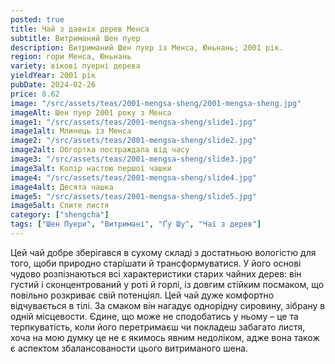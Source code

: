 ```yaml
---
posted: true
title: Чай з давніх дерев Менса
subtitle: Витриманий Шен пуер
description: Витриманий Шен пуер із Менса, Юньнань; 2001 рік.
region: гори Менса, Юньнань
variety: вікові пуерні дерева
yieldYear: 2001 рік
pubDate: 2024-02-26
price: 8.62
image: "/src/assets/teas/2001-mengsa-sheng/2001-mengsa-sheng.jpg"
imageAlt: Шен пуер 2001 року з Менса
image1: "/src/assets/teas/2001-mengsa-sheng/slide1.jpg"
image1alt: Млинець із Менса
image2: "/src/assets/teas/2001-mengsa-sheng/slide2.jpg"
image2alt: Обгортка постраждала від часу
image3: "/src/assets/teas/2001-mengsa-sheng/slide3.jpg"
image3alt: Колір настою першої чашки
image4: "/src/assets/teas/2001-mengsa-sheng/slide4.jpg"
image4alt: Десята чашка
image5: "/src/assets/teas/2001-mengsa-sheng/slide5.jpg"
image5alt: Спите листя
category: ["shengcha"]
tags: ["Шен Пуери", "Витримані", "Ґу Шу", "Чаї з дерев"]
---
```


Цей чай добре зберігався в сухому складі з достатньою вологістю для того, щоби природно старішати й трансформуватися. У його основі чудово розпізнаються всі характеристики старих чайних дерев: він густий і сконцентрований у роті й горлі, із довгим стійким посмаком, що повільно розкриває свій потенціял. Цей чай дуже комфортно відчувається в тілі. За смаком він нагадує однорідну сировину, зібрану в одній місцевости. Єдине, що може не сподобатись у ньому – це та терпкуватість, коли його перетримаєш чи покладеш забагато листя, хоча на мою думку це не є якимось явним недоліком, адже вона також є аспектом збалансованости цього витриманого шена.